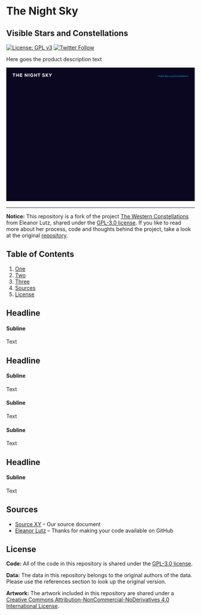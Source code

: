 # The Night Sky

## Visible Stars and Constellations

[![License: GPL v3](https://img.shields.io/badge/License-GPL%20v3-blue.svg?style=flat-square)](https://www.gnu.org/licenses/gpl-3.0) [![Twitter Follow](https://img.shields.io/twitter/follow/kurz_gesagt.svg?style=flat-square&logo=twitter&label=Follow)](https://twitter.com/kurz_gesagt)

Here goes the product description text

![Snapshot of final product](./readme_figures/finished_design.jpg)

------

**Notice:** This repository is a fork of the project  [The Western Constellations](https://github.com/eleanorlutz/western_constellations_atlas_of_space) from Eleanor Lutz, shared under the [GPL-3.0 license](https://www.gnu.org/licenses/gpl-3.0). If you like to read more about her process, code and thoughts behind the project, take a look at the original [repository](https://github.com/eleanorlutz/western_constellations_atlas_of_space).



## Table of Contents

1. [One](#one)
2. [Two](#two)
3. [Three](#three)
4. [Sources](#sources)
5. [License](#license)

<a name="one"/>

## Headline

#### Subline

Text

<a name="two"/>

## Headline

#### Subline

Text

#### Subline

Text

#### Subline

Text

<a name="three"/>

## Headline

#### Subline

Text

<a name="sources"/>

## Sources

- [Source XY](https://link.org) – Our source document
- [Eleanor Lutz](https://github.com/eleanorlutz) – Thanks for making your code available on GitHub

<a name="license"/>

## License

**Code:** All of the code in this repository is shared under the [GPL-3.0 license](https://www.gnu.org/licenses/gpl-3.0).

**Data:** The data in this repository belongs to the original authors of the data. Please use the references section to look up the original version. 

**Artwork:** The artwork included in this repository are shared under a [Creative Commons Attribution-NonCommercial-NoDerivatives 4.0 International License](https://creativecommons.org/licenses/by-nc-nd/4.0/).
